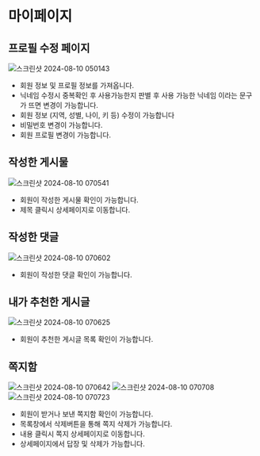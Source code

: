 # 마이페이지

## 프로필 수정 페이지
![스크린샷 2024-08-10 050143](https://github.com/user-attachments/assets/8e80c35b-8743-4dc4-9baf-65126ed584ac)
- 회원 정보 및 프로필 정보를 가져옵니다.
- 닉네임 수정시 중복확인 후 사용가능한지 판별 후 사용 가능한 닉네임 이라는 문구가 뜨면 변경이 가능합니다.
- 회원 정보 (지역, 성별, 나이, 키 등) 수정이 가능합니다
- 비밀번호 변경이 가능합니다.
- 회원 프로필 변경이 가능합니다.

## 작성한 게시물
![스크린샷 2024-08-10 070541](https://github.com/user-attachments/assets/c989f32e-b9a6-47d6-addb-751406812938)
- 회원이 작성한 게시물 확인이 가능합니다.
- 제목 클릭시 상세페이지로 이동합니다.

## 작성한 댓글
![스크린샷 2024-08-10 070602](https://github.com/user-attachments/assets/bf465495-2dbe-4d7b-80af-b6fa0c887aaf)
- 회원이 작성한 댓글 확인이 가능합니다.

## 내가 추천한 게시글
![스크린샷 2024-08-10 070625](https://github.com/user-attachments/assets/e28f8808-a485-4f13-9d04-311e670b9720)
- 회원이 추천한 게시글 목록 확인이 가능합니다.

## 쪽지함
![스크린샷 2024-08-10 070642](https://github.com/user-attachments/assets/5b561f0a-af76-4c87-a2b6-1cf2ec082378)
![스크린샷 2024-08-10 070708](https://github.com/user-attachments/assets/4767a731-e0b0-4472-b037-91996b901850)
![스크린샷 2024-08-10 070723](https://github.com/user-attachments/assets/6117797b-e9a5-4fbc-9678-cbdd509ec393)
- 회원이 받거나 보낸 쪽지함 확인이 가능합니다.
- 목록창에서 삭제버튼을 통해 쪽지 삭제가 가능합니다.
- 내용 클릭시 쪽지 상세페이지로 이동합니다.
- 상세페이지에서 답장 및 삭제가 가능합니다.
